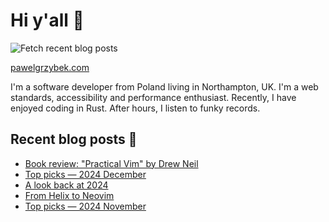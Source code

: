 # Hi y'all 👋

![Fetch recent blog posts](https://github.com/pawelgrzybek/pawelgrzybek/workflows/Fetch%20recent%20blog%20posts/badge.svg)

[pawelgrzybek.com](https://pawelgrzybek.com)

I'm a software developer from Poland living in Northampton, UK. I'm a web standards, accessibility and performance enthusiast. Recently, I have enjoyed coding in Rust. After hours, I listen to funky records.

## Recent blog posts 📝

<!-- FEED-START -->
- [Book review: "Practical Vim" by Drew Neil](https://pawelgrzybek.com/book-review-practical-vim-by-drew-neil/)
- [Top picks — 2024 December](https://pawelgrzybek.com/top-picks-2024-december/)
- [A look back at 2024](https://pawelgrzybek.com/a-look-back-at-2024/)
- [From Helix to Neovim](https://pawelgrzybek.com/from-helix-to-neovim/)
- [Top picks — 2024 November](https://pawelgrzybek.com/top-picks-2024-noveber/)
<!-- FEED-END -->
